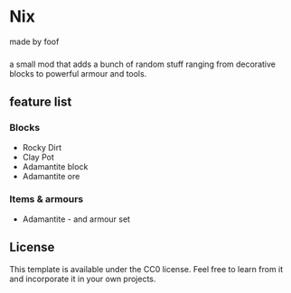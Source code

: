 # Nix
made by foof
###
a small mod that adds a bunch of random stuff ranging from decorative blocks to powerful armour and tools.
## feature list
### Blocks

- Rocky Dirt
- Clay Pot
- Adamantite block
- Adamantite ore
### Items & armours

- Adamantite - and armour set

## License

This template is available under the CC0 license. Feel free to learn from it and incorporate it in your own projects.
